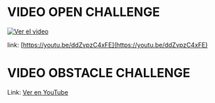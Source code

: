 # VIDEO OPEN CHALLENGE



[![Ver el video](https://img.youtube.com/vi/ddZvpzC4xFE/0.jpg)](https://youtu.be/ddZvpzC4xFE)

link:
[https://youtu.be/ddZvpzC4xFE](https://youtu.be/ddZvpzC4xFE)


# VIDEO OBSTACLE CHALLENGE



Link:
[Ver en YouTube](https://youtu.be/6IZq3YB_JEY)
